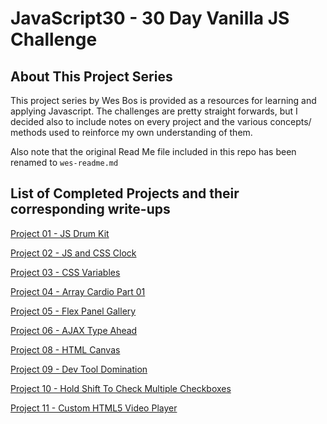 # JavaScript30 - 30 Day Vanilla JS Challenge

## About This Project Series

This project series by Wes Bos is provided as a resources for learning and applying Javascript. The challenges are pretty straight forwards, but I decided also to include notes on every project and the various concepts/ methods used to reinforce my own understanding of them.

Also note that the original Read Me file included in this repo has been renamed to `wes-readme.md`

## List of Completed Projects and their corresponding write-ups

[Project 01 - JS Drum Kit](https://github.com/wilsonj806/JavaScript30/blob/master/01%20-%20JavaScript%20Drum%20Kit/)

[Project 02 - JS and CSS Clock](https://github.com/wilsonj806/JavaScript30/blob/master/02%20-%20JS%20and%20CSS%20Clock)

[Project 03 - CSS Variables](https://github.com/wilsonj806/JavaScript30/blob/master/03%20-%20CSS%20Variables)

[Project 04 - Array Cardio Part 01](https://github.com/wilsonj806/JavaScript30/blob/master/04%20-%20Array%20Cardio%20Day%201)

[Project 05 - Flex Panel Gallery](https://github.com/wilsonj806/JavaScript30/blob/master/05%20-%20Flex%20Panel%20Gallery)

[Project 06 - AJAX Type Ahead](https://github.com/wilsonj806/JavaScript30/tree/master/06%20-%20Type%20Ahead)

[Project 08 - HTML Canvas](https://github.com/wilsonj806/JavaScript30/tree/master/08%20-%20Fun%20with%20HTML5%20Canvas)

[Project 09 - Dev Tool Domination](https://github.com/wilsonj806/JavaScript30/tree/master/09%20-%20Dev%20Tools%20Domination)

[Project 10 - Hold Shift To Check Multiple Checkboxes](https://github.com/wilsonj806/JavaScript30/tree/master/10%20-%20Hold%20Shift%20and%20Check%20Checkboxes)

[Project 11 - Custom HTML5 Video Player](https://github.com/wilsonj806/JavaScript30/tree/master/11%20-%20Custom%20Video%20Player)


